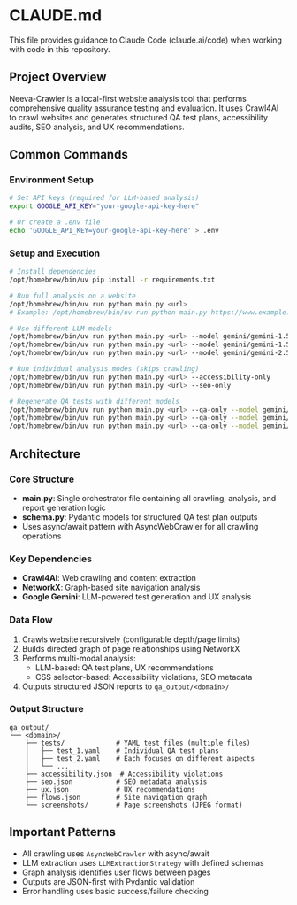 # CLAUDE.md

This file provides guidance to Claude Code (claude.ai/code) when working with code in this repository.

## Project Overview

Neeva-Crawler is a local-first website analysis tool that performs comprehensive quality assurance testing and evaluation. It uses Crawl4AI to crawl websites and generates structured QA test plans, accessibility audits, SEO analysis, and UX recommendations.

## Common Commands

### Environment Setup
```bash
# Set API keys (required for LLM-based analysis)
export GOOGLE_API_KEY="your-google-api-key-here"

# Or create a .env file
echo 'GOOGLE_API_KEY=your-google-api-key-here' > .env
```

### Setup and Execution
```bash
# Install dependencies
/opt/homebrew/bin/uv pip install -r requirements.txt

# Run full analysis on a website
/opt/homebrew/bin/uv run python main.py <url>
# Example: /opt/homebrew/bin/uv run python main.py https://www.example.com

# Use different LLM models
/opt/homebrew/bin/uv run python main.py <url> --model gemini/gemini-1.5-pro
/opt/homebrew/bin/uv run python main.py <url> --model gemini/gemini-1.5-flash
/opt/homebrew/bin/uv run python main.py <url> --model gemini/gemini-2.5-flash

# Run individual analysis modes (skips crawling)
/opt/homebrew/bin/uv run python main.py <url> --accessibility-only
/opt/homebrew/bin/uv run python main.py <url> --seo-only

# Regenerate QA tests with different models
/opt/homebrew/bin/uv run python main.py <url> --qa-only --model gemini/gemini-1.5-pro
/opt/homebrew/bin/uv run python main.py <url> --qa-only --model gemini/gemini-1.5-flash
/opt/homebrew/bin/uv run python main.py <url> --qa-only --model gemini/gemini-2.5-flash
```

## Architecture

### Core Structure
- **main.py**: Single orchestrator file containing all crawling, analysis, and report generation logic
- **schema.py**: Pydantic models for structured QA test plan outputs
- Uses async/await pattern with AsyncWebCrawler for all crawling operations

### Key Dependencies
- **Crawl4AI**: Web crawling and content extraction
- **NetworkX**: Graph-based site navigation analysis
- **Google Gemini**: LLM-powered test generation and UX analysis

### Data Flow
1. Crawls website recursively (configurable depth/page limits)
2. Builds directed graph of page relationships using NetworkX
3. Performs multi-modal analysis:
   - LLM-based: QA test plans, UX recommendations
   - CSS selector-based: Accessibility violations, SEO metadata
4. Outputs structured JSON reports to `qa_output/<domain>/`

### Output Structure
```
qa_output/
└── <domain>/
    ├── tests/             # YAML test files (multiple files)
    │   ├── test_1.yaml    # Individual QA test plans
    │   ├── test_2.yaml    # Each focuses on different aspects
    │   └── ...
    ├── accessibility.json  # Accessibility violations
    ├── seo.json           # SEO metadata analysis
    ├── ux.json            # UX recommendations
    ├── flows.json         # Site navigation graph
    └── screenshots/       # Page screenshots (JPEG format)
```

## Important Patterns

- All crawling uses `AsyncWebCrawler` with async/await
- LLM extraction uses `LLMExtractionStrategy` with defined schemas
- Graph analysis identifies user flows between pages
- Outputs are JSON-first with Pydantic validation
- Error handling uses basic success/failure checking